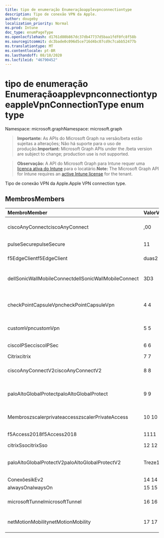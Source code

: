 ```yaml
---
title: tipo de enumeração Enumeraçãoapplevpnconnectiontype
description: Tipo de conexão VPN da Apple.
author: dougeby
localization_priority: Normal
ms.prod: Intune
doc_type: enumPageType
ms.openlocfilehash: d1761d80b867dc37db47737d5baa1fdf0fc8f58b
ms.sourcegitcommit: dc3bade0c096d5ce716d4bc07cd9c7cabb52477b
ms.translationtype: MT
ms.contentlocale: pt-BR
ms.lasthandoff: 08/18/2020
ms.locfileid: "46790452"
---
```

# <a name="applevpnconnectiontype-enum-type"></a><span data-ttu-id="e1d4d-103">tipo de enumeração Enumeraçãoapplevpnconnectiontype</span><span class="sxs-lookup"><span data-stu-id="e1d4d-103">appleVpnConnectionType enum type</span></span>

<span data-ttu-id="e1d4d-104">Namespace: microsoft.graph</span><span class="sxs-lookup"><span data-stu-id="e1d4d-104">Namespace: microsoft.graph</span></span>

> <span data-ttu-id="e1d4d-105">**Importante:** As APIs do Microsoft Graph na versão/beta estão sujeitas a alterações; Não há suporte para o uso de produção.</span><span class="sxs-lookup"><span data-stu-id="e1d4d-105">**Important:** Microsoft Graph APIs under the /beta version are subject to change; production use is not supported.</span></span>

> <span data-ttu-id="e1d4d-106">**Observação:** A API do Microsoft Graph para Intune requer uma [licença ativa do Intune](https://go.microsoft.com/fwlink/?linkid=839381) para o locatário.</span><span class="sxs-lookup"><span data-stu-id="e1d4d-106">**Note:** The Microsoft Graph API for Intune requires an [active Intune license](https://go.microsoft.com/fwlink/?linkid=839381) for the tenant.</span></span>

<span data-ttu-id="e1d4d-107">Tipo de conexão VPN da Apple.</span><span class="sxs-lookup"><span data-stu-id="e1d4d-107">Apple VPN connection type.</span></span>

## <a name="members"></a><span data-ttu-id="e1d4d-108">Membros</span><span class="sxs-lookup"><span data-stu-id="e1d4d-108">Members</span></span>
|<span data-ttu-id="e1d4d-109">Membro</span><span class="sxs-lookup"><span data-stu-id="e1d4d-109">Member</span></span>|<span data-ttu-id="e1d4d-110">Valor</span><span class="sxs-lookup"><span data-stu-id="e1d4d-110">Value</span></span>|<span data-ttu-id="e1d4d-111">Descrição</span><span class="sxs-lookup"><span data-stu-id="e1d4d-111">Description</span></span>|
|:---|:---|:---|
|<span data-ttu-id="e1d4d-112">ciscoAnyConnect</span><span class="sxs-lookup"><span data-stu-id="e1d4d-112">ciscoAnyConnect</span></span>|<span data-ttu-id="e1d4d-113">,0</span><span class="sxs-lookup"><span data-stu-id="e1d4d-113">0</span></span>|<span data-ttu-id="e1d4d-114">Cisco AnyConnect.</span><span class="sxs-lookup"><span data-stu-id="e1d4d-114">Cisco AnyConnect.</span></span>|
|<span data-ttu-id="e1d4d-115">pulseSecure</span><span class="sxs-lookup"><span data-stu-id="e1d4d-115">pulseSecure</span></span>|<span data-ttu-id="e1d4d-116">1</span><span class="sxs-lookup"><span data-stu-id="e1d4d-116">1</span></span>|<span data-ttu-id="e1d4d-117">Pulso seguro.</span><span class="sxs-lookup"><span data-stu-id="e1d4d-117">Pulse Secure.</span></span>|
|<span data-ttu-id="e1d4d-118">f5EdgeClient</span><span class="sxs-lookup"><span data-stu-id="e1d4d-118">f5EdgeClient</span></span>|<span data-ttu-id="e1d4d-119">duas</span><span class="sxs-lookup"><span data-stu-id="e1d4d-119">2</span></span>|<span data-ttu-id="e1d4d-120">Cliente de borda F5.</span><span class="sxs-lookup"><span data-stu-id="e1d4d-120">F5 Edge Client.</span></span>|
|<span data-ttu-id="e1d4d-121">dellSonicWallMobileConnect</span><span class="sxs-lookup"><span data-stu-id="e1d4d-121">dellSonicWallMobileConnect</span></span>|<span data-ttu-id="e1d4d-122">3D</span><span class="sxs-lookup"><span data-stu-id="e1d4d-122">3</span></span>|<span data-ttu-id="e1d4d-123">Conexão móvel Dell SonicWALL.</span><span class="sxs-lookup"><span data-stu-id="e1d4d-123">Dell SonicWALL Mobile Connection.</span></span>|
|<span data-ttu-id="e1d4d-124">checkPointCapsuleVpn</span><span class="sxs-lookup"><span data-stu-id="e1d4d-124">checkPointCapsuleVpn</span></span>|<span data-ttu-id="e1d4d-125">4 </span><span class="sxs-lookup"><span data-stu-id="e1d4d-125">4</span></span>|<span data-ttu-id="e1d4d-126">Verificar VPN de cápsula de ponto.</span><span class="sxs-lookup"><span data-stu-id="e1d4d-126">Check Point Capsule VPN.</span></span>|
|<span data-ttu-id="e1d4d-127">customVpn</span><span class="sxs-lookup"><span data-stu-id="e1d4d-127">customVpn</span></span>|<span data-ttu-id="e1d4d-128">5 </span><span class="sxs-lookup"><span data-stu-id="e1d4d-128">5</span></span>|<span data-ttu-id="e1d4d-129">VPN personalizada.</span><span class="sxs-lookup"><span data-stu-id="e1d4d-129">Custom VPN.</span></span>|
|<span data-ttu-id="e1d4d-130">ciscoIPSec</span><span class="sxs-lookup"><span data-stu-id="e1d4d-130">ciscoIPSec</span></span>|<span data-ttu-id="e1d4d-131">6 </span><span class="sxs-lookup"><span data-stu-id="e1d4d-131">6</span></span>|<span data-ttu-id="e1d4d-132">Cisco (IPSec).</span><span class="sxs-lookup"><span data-stu-id="e1d4d-132">Cisco (IPSec).</span></span>|
|<span data-ttu-id="e1d4d-133">Citrix</span><span class="sxs-lookup"><span data-stu-id="e1d4d-133">citrix</span></span>|<span data-ttu-id="e1d4d-134">7 </span><span class="sxs-lookup"><span data-stu-id="e1d4d-134">7</span></span>|<span data-ttu-id="e1d4d-135">Citrix.</span><span class="sxs-lookup"><span data-stu-id="e1d4d-135">Citrix.</span></span>|
|<span data-ttu-id="e1d4d-136">ciscoAnyConnectV2</span><span class="sxs-lookup"><span data-stu-id="e1d4d-136">ciscoAnyConnectV2</span></span>|<span data-ttu-id="e1d4d-137">8 </span><span class="sxs-lookup"><span data-stu-id="e1d4d-137">8</span></span>|<span data-ttu-id="e1d4d-138">Cisco AnyConnect v2.</span><span class="sxs-lookup"><span data-stu-id="e1d4d-138">Cisco AnyConnect V2.</span></span>|
|<span data-ttu-id="e1d4d-139">paloAltoGlobalProtect</span><span class="sxs-lookup"><span data-stu-id="e1d4d-139">paloAltoGlobalProtect</span></span>|<span data-ttu-id="e1d4d-140">9 </span><span class="sxs-lookup"><span data-stu-id="e1d4d-140">9</span></span>|<span data-ttu-id="e1d4d-141">GlobalProtect de redes de Palo Alto.</span><span class="sxs-lookup"><span data-stu-id="e1d4d-141">Palo Alto Networks GlobalProtect.</span></span>|
|<span data-ttu-id="e1d4d-142">Membroszscalerprivateaccess</span><span class="sxs-lookup"><span data-stu-id="e1d4d-142">zscalerPrivateAccess</span></span>|<span data-ttu-id="e1d4d-143">10 </span><span class="sxs-lookup"><span data-stu-id="e1d4d-143">10</span></span>|<span data-ttu-id="e1d4d-144">Zscaler acesso privado.</span><span class="sxs-lookup"><span data-stu-id="e1d4d-144">Zscaler Private Access.</span></span>|
|<span data-ttu-id="e1d4d-145">f5Access2018</span><span class="sxs-lookup"><span data-stu-id="e1d4d-145">f5Access2018</span></span>|<span data-ttu-id="e1d4d-146">11</span><span class="sxs-lookup"><span data-stu-id="e1d4d-146">11</span></span>|<span data-ttu-id="e1d4d-147">F5 Access 2018.</span><span class="sxs-lookup"><span data-stu-id="e1d4d-147">F5 Access 2018.</span></span>|
|<span data-ttu-id="e1d4d-148">citrixSso</span><span class="sxs-lookup"><span data-stu-id="e1d4d-148">citrixSso</span></span>|<span data-ttu-id="e1d4d-149">12 </span><span class="sxs-lookup"><span data-stu-id="e1d4d-149">12</span></span>|<span data-ttu-id="e1d4d-150">Citrix SSO.</span><span class="sxs-lookup"><span data-stu-id="e1d4d-150">Citrix Sso.</span></span>|
|<span data-ttu-id="e1d4d-151">paloAltoGlobalProtectV2</span><span class="sxs-lookup"><span data-stu-id="e1d4d-151">paloAltoGlobalProtectV2</span></span>|<span data-ttu-id="e1d4d-152">Treze</span><span class="sxs-lookup"><span data-stu-id="e1d4d-152">13</span></span>|<span data-ttu-id="e1d4d-153">O Palo Alto Networks GlobalProtect v2.</span><span class="sxs-lookup"><span data-stu-id="e1d4d-153">Palo Alto Networks GlobalProtect V2.</span></span>|
|<span data-ttu-id="e1d4d-154">Conexões</span><span class="sxs-lookup"><span data-stu-id="e1d4d-154">ikEv2</span></span>|<span data-ttu-id="e1d4d-155">14 </span><span class="sxs-lookup"><span data-stu-id="e1d4d-155">14</span></span>|<span data-ttu-id="e1d4d-156">Conexões.</span><span class="sxs-lookup"><span data-stu-id="e1d4d-156">IKEv2.</span></span>|
|<span data-ttu-id="e1d4d-157">alwaysOn</span><span class="sxs-lookup"><span data-stu-id="e1d4d-157">alwaysOn</span></span>|<span data-ttu-id="e1d4d-158">15 </span><span class="sxs-lookup"><span data-stu-id="e1d4d-158">15</span></span>|<span data-ttu-id="e1d4d-159">AlwaysOn.</span><span class="sxs-lookup"><span data-stu-id="e1d4d-159">AlwaysOn.</span></span>|
|<span data-ttu-id="e1d4d-160">microsoftTunnel</span><span class="sxs-lookup"><span data-stu-id="e1d4d-160">microsoftTunnel</span></span>|<span data-ttu-id="e1d4d-161">16 </span><span class="sxs-lookup"><span data-stu-id="e1d4d-161">16</span></span>|<span data-ttu-id="e1d4d-162">Microsoft Tunnel.</span><span class="sxs-lookup"><span data-stu-id="e1d4d-162">Microsoft Tunnel.</span></span>|
|<span data-ttu-id="e1d4d-163">netMotionMobility</span><span class="sxs-lookup"><span data-stu-id="e1d4d-163">netMotionMobility</span></span>|<span data-ttu-id="e1d4d-164">17 </span><span class="sxs-lookup"><span data-stu-id="e1d4d-164">17</span></span>|<span data-ttu-id="e1d4d-165">Mobilidade do NETMOTION.</span><span class="sxs-lookup"><span data-stu-id="e1d4d-165">NetMotion Mobility.</span></span>|



